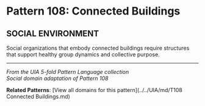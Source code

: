 # Pattern 108: Connected Buildings

## SOCIAL ENVIRONMENT

Social organizations that embody connected buildings require structures that support healthy group dynamics and collective purpose.

---

*From the UIA 5-fold Pattern Language collection*  
*Social domain adaptation of Pattern 108*

**Related Patterns**: [View all domains for this pattern](../../UIA/md/T108 Connected Buildings.md)